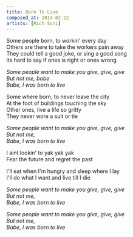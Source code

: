 ```yaml
---
title: Born To Live
composed_at: 2014-02-22
artists: [Rich Soni]
---
```


Some people born, to workin' every day  
Others are there to take the workers pain away  
They could tell a good joke, or sing a good song  
Its hard to say if ones is right or ones wrong  

*Some people want to make you give, give, give*  
*But not me, babe*  
*Babe, I was born to live*  

Some where born, to never leave the city  
At the foot of buildings touching the sky  
Other ones, live a life so gritty  
They never wore a suit or tie  

*Some people want to make you give, give, give*  
*But not me,*  
*Babe, I was born to live*  

I aint lookin' to yak yak yak  
Fear the future and regret the past  

I'll eat when I'm hungry and sleep where I lay  
I'll do what I want and live till I die  

*Some people want to make you give, give, give*  
*But not me,*  
*Babe, I was born to live*  

*Some people want to make you give, give, give*  
*But not me,*  
*Babe, I was born to live*  
